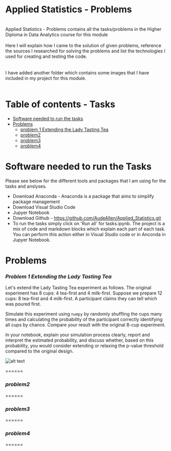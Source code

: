 # Applied Statistics - Problems <br /> 
<br /> 
Applied Statistics - Problems contains all the tasks/problems in the Higher Diploma in Data Analytics course for this module 
<br /> 
<br /> 
Here I will explain how I came to the solution of given problems, reference the sources I researched for solving the problems and list the technologies I used for creating and testing the code. <br />
<br />
<br />
I have added another folder which contains some images that I have included in my project for this module.
<br />
<br />

# Table of contents - Tasks
* [Software needed to run the tasks](#software-needed-to-run-the-tasks)	
* [Problems](#problems)   
    * [problem 1 Extending the Lady Tasting Tea](#problem-1-extending-the-lady-tasting-tea)
    * [problem2](#problem2)
    * [problem3](#problem3)
    * [problem4](#problem4)
    
   


Software needed to run the Tasks
======

Please see below for the  different tools and packages that I am using for the tasks and anslyses.

- Download Anaconda - Anaconda is a package that aims to simplify package management 
- Download Visual Studio Code
- Jupyer Notebook
- Download Github - https://github.com/AudeAllen/Applied_Statistics.git
- To run the tasks simply click on 'Run all' for tasks.ipynb. The project is a mix of code and markdown blocks which explain each part of each task. You can perform this action either in Visual Studio code or in Anconda in Jupyer Notebook.

Problems
======
### ***Problem 1 Extending the Lady Tasting Tea***

Let's extend the Lady Tasting Tea experiment as follows.
The original experiment has 8 cups: 4 tea-first and 4 milk-first.
Suppose we prepare 12 cups: 8 tea-first and 4 milk-first.
A participant claims they can tell which was poured first.  

Simulate this experiment using `numpy` by randomly shuffling the cups many times and calculating the probability of the participant correctly identifying all cups by chance.
Compare your result with the original 8-cup experiment.  

In your notebook, explain your simulation process clearly, report and interpret the estimated probability, and discuss whether, based on this probability, you would consider extending or relaxing the p-value threshold compared to the original design.  

![alt text](<Tea Cup.avif>)


======
### ***problem2***




======
### ***problem3***



======
### ***problem4***


======


